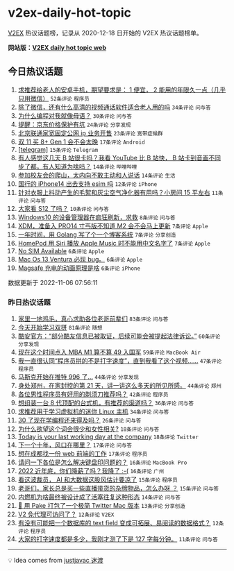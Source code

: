 # v2ex-daily-hot-topic

[V2EX](https://www.v2ex.com/) 热议话题榜，记录从 2020-12-18 日开始的 V2EX 热议话题榜单。

**网站版：[V2EX daily hot topic web](https://boojack.github.io/v2ex-daily-hot-topic-web/)**

## 今日热议话题

<!-- TODAY BEGIN -->

1. [求推荐给老人的安卓手机，期望要求是： 1 便宜， 2 能用的年限久一点（几乎只用微信）](https://www.v2ex.com/t/893017) `52条评论` `程序员`
1. [除了微信，还有什么高清的视频通话软件适合老人用的吗](https://www.v2ex.com/t/893045) `34条评论` `问与答`
1. [为什么编程对我就像母语？](https://www.v2ex.com/t/893058) `30条评论` `问与答`
1. [提醒：京东价格保护有坑](https://www.v2ex.com/t/893050) `24条评论` `分享发现`
1. [北京联通家宽固定公网 ip 业务开售](https://www.v2ex.com/t/893035) `23条评论` `宽带症候群`
1. [双 11 买 8+ Gen 1 会不会太晚](https://www.v2ex.com/t/893037) `17条评论` `Android`
1. [[telegram]](https://www.v2ex.com/t/893030) `15条评论` `Telegram`
1. [有人感觉这几天 B 站很卡吗？我看 YouTube 比 B 站快， B 站卡到音画不同步了都，有人知道为啥吗？](https://www.v2ex.com/t/893068) `14条评论` `哔哩哔哩`
1. [参加校友会的爬山，太内向不敢主动和人说话](https://www.v2ex.com/t/893059) `14条评论` `生活`
1. [国行的 iPhone14 出去支持 esim 吗](https://www.v2ex.com/t/893022) `12条评论` `iPhone`
1. [针对衣服上抖动产生的毛絮和灰尘空气净化器有用吗？小房间 15 平左右](https://www.v2ex.com/t/893032) `11条评论` `问与答`
1. [大家看 S12 了吗？](https://www.v2ex.com/t/893036) `10条评论` `问与答`
1. [Windows10 的设备管理器在疯狂刷新，求救](https://www.v2ex.com/t/893033) `8条评论` `问与答`
1. [XDM，准备入 PRO14 寸丐版不知道 M2 会不会马上更新](https://www.v2ex.com/t/893047) `7条评论` `Apple`
1. [一年时间，用 Golang 写了个一个博客系统](https://www.v2ex.com/t/893027) `7条评论` `分享创造`
1. [HomePod 用 Siri 播放 Apple Music 时不能用中文名字了](https://www.v2ex.com/t/893020) `7条评论` `Apple`
1. [No SIM Available](https://www.v2ex.com/t/893066) `6条评论` `Apple`
1. [Mac Os 13 Ventura 必现 bug。](https://www.v2ex.com/t/893056) `6条评论` `Apple`
1. [Magsafe 充电的动画原理是啥](https://www.v2ex.com/t/893024) `6条评论` `iPhone`

数据更新于 2022-11-06 07:56:11

<!-- TODAY END -->

### 昨日热议话题

<!-- YESTERDAY BEGIN -->

1. [家里一地鸡毛，真心求助各位老哥前辈们](https://www.v2ex.com/t/892932) `83条评论` `问与答`
1. [今天开始学习双拼](https://www.v2ex.com/t/892873) `81条评论` `随想`
1. [酷安官方：“部分酷友信息已被取证，后续可能会被提起法律诉讼。”](https://www.v2ex.com/t/892874) `60条评论` `分享发现`
1. [现在这个时间点入 MBA M1 算不算 49 入国军](https://www.v2ex.com/t/892864) `59条评论` `MacBook Air`
1. [我一直很认同“程序员拼的不是打字速度”，直到我看了这个视频……](https://www.v2ex.com/t/892973) `47条评论` `程序员`
1. [马斯克开始在推特 996 了…](https://www.v2ex.com/t/892844) `44条评论` `分享发现`
1. [身处郑州，在家封控的第 21 天，讲一讲这么多天的所见所感。](https://www.v2ex.com/t/892933) `44条评论` `郑州`
1. [各位男性程序员有好用的剃须刀推荐吗？](https://www.v2ex.com/t/892964) `42条评论` `程序员`
1. [想组装一台 8 代顶配的台式机，有推荐的渠道吗？](https://www.v2ex.com/t/892870) `36条评论` `问与答`
1. [求推荐用于学习虚拟机的迷你 Linux 主机](https://www.v2ex.com/t/892858) `34条评论` `问与答`
1. [30 了现在学编程还来得及吗？](https://www.v2ex.com/t/892970) `26条评论` `问与答`
1. [为什么欲望这个词会很少和女性相关?](https://www.v2ex.com/t/892992) `18条评论` `问与答`
1. [Today is your last working day at the company](https://www.v2ex.com/t/892836) `18条评论` `Twitter`
1. [下一个十年，风口在哪里？](https://www.v2ex.com/t/892953) `17条评论` `问与答`
1. [想在成都找一份 web 前端的工作](https://www.v2ex.com/t/892878) `17条评论` `程序员`
1. [请问一下各位是怎么解决键盘印问题的？](https://www.v2ex.com/t/892929) `16条评论` `MacBook Pro`
1. [2022 近年底，你们降薪了吗？我降了 :-(](https://www.v2ex.com/t/892882) `16条评论` `广州`
1. [看这波裁员， AI 和大数据这股风估计要凉了](https://www.v2ex.com/t/892927) `15条评论` `程序员`
1. [老哥们，家长总是买一些直播带货的杂牌物品，怎么办呀 ？](https://www.v2ex.com/t/892875) `15条评论` `问与答`
1. [内燃机为啥最终被设计成了活塞往复这种形态](https://www.v2ex.com/t/892896) `14条评论` `问与答`
1. [🎉 用 Pake 打包了一个极简 Twitter Mac 版本](https://www.v2ex.com/t/892840) `13条评论` `分享创造`
1. [V2 免代理可访问了？](https://www.v2ex.com/t/892860) `12条评论` `V2EX`
1. [有没有可能把一个数据库的 text field 变成可拓展、易阅读的数据格式？](https://www.v2ex.com/t/892842) `12条评论` `程序员`
1. [大家的打字速度都是多少，我刚才测了下是 127 字每分钟。](https://www.v2ex.com/t/892996) `11条评论` `问与答`

<!-- YESTERDAY END -->

---

💡 Idea comes from [justjavac 迷渡](https://github.com/justjavac/)
